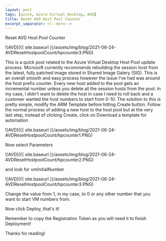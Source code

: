 ```yaml
---
layout: post
tags: [azure, Azure Virtual Desktop, AVD]
title: Reset AVD Host Pool Counter
excerpt_separator: <!--more-->
---
```

Reset AVD Host Pool Counter

![AVD]({{ site.baseurl }}/assets/img/blog/2021-06-24-AVDResetHostpoolCount/hpcounter3.PNG)

<!--more-->
This is a quick post related to the Azure Virtual Desktop Host Pool update process. Microsoft currently recommends rebuilding the session host from the latest, fully patched image stored in Shared Image Galery (SIG). This is an overall smooth and easy process however the issue I've had was around the host prefix counter. Every new host added to the pool gets an incremental number unless you delete all the session hosts from the pool. 
In my case, I didn't want to delete the host in case I need to roll back and a customer wanted the host numbers to start from 0-10. 
The solution to this is pretty simple, modify the ARM Template before hitting Create button.
Follow the normal process of adding a new host to the host pool but at the very last step, instead of clicking Create, click on Download a template for automation

![AVD]({{ site.baseurl }}/assets/img/blog/2021-06-24-AVDResetHostpoolCount/hpcounter1.PNG)

Now select Parameters 

![AVD]({{ site.baseurl }}/assets/img/blog/2021-06-24-AVDResetHostpoolCount/hpcounter2.PNG)

and look for vmInitialNumber

![AVD]({{ site.baseurl }}/assets/img/blog/2021-06-24-AVDResetHostpoolCount/hpcounter3.PNG)

Change the value from 1, in my case, to 0 or any other number that you want to start VM numbers from.

Now click Deploy, that's it!

Remember to copy the Registration Token as you will need it to finish Deployment!

Thanks for reading! 

